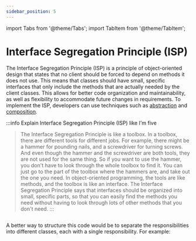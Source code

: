 ```yaml
---
sidebar_position: 5
---
```

import Tabs from '@theme/Tabs';
import TabItem from '@theme/TabItem';

# Interface Segregation Principle (ISP)

The Interface Segregation Principle (ISP) is a principle of object-oriented design that states that no client should be forced to depend on methods it does not use. This means that classes should have small, specific interfaces that only include the methods that are actually needed by the client classes. This allows for better code organization and maintainability, as well as flexibility to accommodate future changes in requirements. To implement the ISP, developers can use techniques such as [abstraction](../glossary/abstraction.md) and [composition](../glossary/composition.md).

:::info Explain Interface Segregation Principle (ISP) like I'm five

> The Interface Segregation Principle is like a toolbox. In a toolbox, there are different tools for different jobs. For example, there might be a hammer for pounding nails, and a screwdriver for turning screws. And even though the hammer and the screwdriver are both tools, they are not used for the same thing. So if you want to use the hammer, you don't have to look through the whole toolbox to find it. You can just go to the part of the toolbox where the hammers are, and take out the one you need. In object-oriented programming, the tools are like methods, and the toolbox is like an interface. The Interface Segregation Principle says that interfaces should be organized into small, specific parts, so that you can easily find the methods you need without having to look through lots of other methods that you don't need.
:::

<Tabs>
  <TabItem value="bad" label="Bad" default>

  ```ruby

  ```

  </TabItem>
  <TabItem value="good" label="Good">

A better way to structure this code would be to separate the responsibilities into different classes, each with a single
responsibility. For example:

  ```ruby

  ```

  </TabItem>
  <TabItem value="specs" label="Specs">

  ```ruby

  ````

  </TabItem>
</Tabs>
